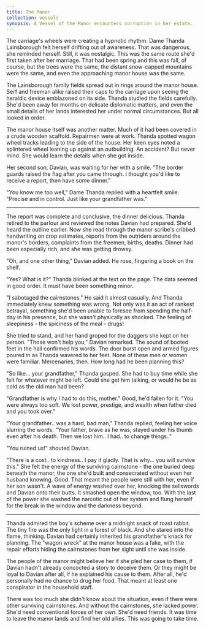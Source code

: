 ```yaml
---
title: The Manor
collection: vessels
synopsis: A Vessel of the Manor encounters corruption in her estate.
---
```


The carriage's wheels were creating a hypnotic rhythm. Dame Thanda Lainsborough felt herself drifting out of awareness. That was dangerous, she reminded herself. Still, it was nostalgic. This was the same route she'd first taken after her marriage. That had been spring and this was fall, of course, but the trees were the same, the distant snow-capped mountains were the same, and even the approaching manor house was the same.

The Lainsborough family fields spread out in rings around the manor house. Serf and freeman alike raised their caps to the carriage upon seeing the heraldic device emblazoned on its side. Thanda studied the fields carefully. She'd been away for months on delicate diplomatic matters, and even the small details of her lands interested her under normal circumstances. But all looked in order.

The manor house itself was another matter. Much of it had been covered in a crude wooden scaffold. Repairmen were at work. Thanda spotted wagon wheel tracks leading to the side of the house. Her keen eyes noted a splintered wheel leaning up against an outbuilding. An accident? But never mind. She would learn the details when she got inside.

Her second son, Davian, was waiting for her with a smile. "The border guards raised the flag after you came through. I thought you'd like to receive a report, then have some dinner."

"You know me too well," Dame Thanda replied with a heartfelt smile. "Precise and in control. Just like your grandfather was."

----

The report was complete and conclusive, the dinner delicious. Thanda retired to the parlour and reviewed the notes Davian had prepared. She'd heard the outline earlier. Now she read through the manor scribe's cribbed handwriting on crop estimates, reports from the outriders around the manor's borders, complaints from the freemen, births, deaths. Dinner had been especially rich, and she was getting drowsy.

"Oh, and one other thing," Davian added. He rose, fingering a book on the shelf.

"Yes? What is it?" Thanda blinked at the text on the page. The data seemed in good order. It must have been something minor.

"I sabotaged the cairnstones." He said it almost casually. And Thanda immediately knew something was wrong. Not only was it an act of rankest betrayal, something she'd been unable to foresee from spending the half-day in his presence, but she wasn't physically as shocked. The feeling of sleepiness - the spiciness of the meal - drugs!

She tried to stand, and her hand groped for the daggers she kept on her person. "Those won't help you," Davian remarked. The sound of booted feet in the hall confirmed his words. The door burst open and armed figures poured in as Thanda wavered to her feet. None of these men or women were familiar. Mercenaries, then. How long had he been planning this?

"So like... your grandfather," Thanda gasped. She had to buy time while she felt for whatever might be left. Could she get him talking, or would he be as cold as the old man had been?

"Grandfather is why I had to do this, mother." Good, he'd fallen for it. "You were always too soft. We lost power, prestige, and wealth when father died and you took over."

"Your grandfather.. was a hard, bad man," Thanda replied, feeling her voice slurring the words. "Your father, brave as he was, stayed under his thumb even after his death. Then we lost him.. I had.. to change things.."

"You ruined us!" shouted Davian.

"There is a cost.. to kindness.. I pay it gladly. That is why... you will survive this." She felt the energy of the surviving cairnstone - the one buried deep beneath the manor, the one she'd built and consecrated without even her husband knowing. Good. That meant the people were still with her, even if her son wasn't. A wave of energy washed over her, knocking the sellswords and Davian onto their butts. It smashed open the window, too. With the last of the power she washed the narcotic out of her system and flung herself for the break in the window and the darkness beyond.

----

Thanda admired the boy's scheme over a midnight snack of roast rabbit. The tiny fire was the only light in a forest of black. And she stared into the flame, thinking. Davian had certainly inherited his grandfather's knack for planning. The "wagon wreck" at the manor house was a fake, with the repair efforts hiding the cairnstones from her sight until she was inside.

The people of the manor might believe her if she pled her case to them, if Davian hadn't already concocted a story to deceive them. Or they might be loyal to Davian after all, if he explained his cause to them. After all, he'd personally had no chance to drug her food. That meant at least one conspirator in the household staff.

There was too much she didn't know about the situation, even if there were other surviving cairnstones. And without the cairnstones, she lacked power. She'd need conventional forces of her own. She'd need friends. It was time to leave the manor lands and find her old allies. This was going to take time.
